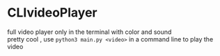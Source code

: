 # CLIvideoPlayer
full video player only in the terminal with color and sound <br>
pretty cool , use `python3 main.py <video>` in a command line to play the video
